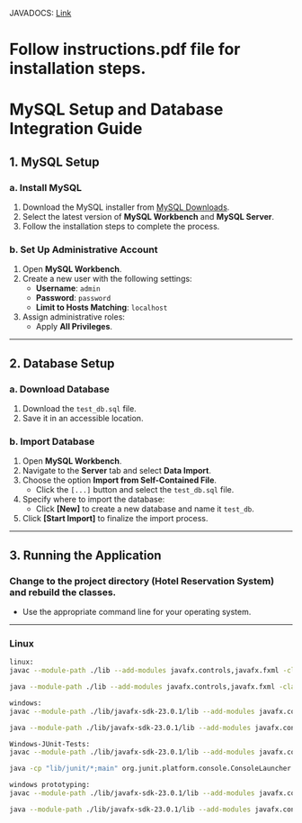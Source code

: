 <!-- ROE you are not to make changes to this git repository. use your own repository and i will pull as needed and make the changes. -->

JAVADOCS: [Link](https://rpalmon.github.io/hotelreserv-380/main/package-summary.html)

# Follow instructions.pdf file for installation steps.

# MySQL Setup and Database Integration Guide

## 1. MySQL Setup

### a. Install MySQL
1. Download the MySQL installer from [MySQL Downloads](https://dev.mysql.com/downloads/installer/).
2. Select the latest version of **MySQL Workbench** and **MySQL Server**.
3. Follow the installation steps to complete the process.

### b. Set Up Administrative Account
1. Open **MySQL Workbench**.
2. Create a new user with the following settings:
   - **Username**: `admin`
   - **Password**: `password`
   - **Limit to Hosts Matching**: `localhost`
3. Assign administrative roles:
   - Apply **All Privileges**.

---

## 2. Database Setup

### a. Download Database
1. Download the `test_db.sql` file.
2. Save it in an accessible location.

### b. Import Database
1. Open **MySQL Workbench**.
2. Navigate to the **Server** tab and select **Data Import**.
3. Choose the option **Import from Self-Contained File**.
   - Click the `[...]` button and select the `test_db.sql` file.
4. Specify where to import the database:
   - Click **[New]** to create a new database and name it `test_db`.
5. Click **[Start Import]** to finalize the import process.

---

## 3. Running the Application

### Change to the project directory (Hotel Reservation System) and rebuild the classes.  
- Use the appropriate command line for your operating system.

---

### Linux
```bash
linux:
javac --module-path ./lib --add-modules javafx.controls,javafx.fxml -classpath .:linux-mysql-connector/mysql-connector-java-9.1.0.jar main/*.java

java --module-path ./lib --add-modules javafx.controls,javafx.fxml -classpath .:linux-mysql-connector/mysql-connector-java-9.1.0.jar main.Main

windows:
javac --module-path ./lib/javafx-sdk-23.0.1/lib --add-modules javafx.controls,javafx.fxml -classpath .;window-mysql-connector/* main/*.java

java --module-path ./lib/javafx-sdk-23.0.1/lib --add-modules javafx.controls,javafx.fxml -classpath .;window-mysql-connector/* main.Main

Windows-JUnit-Tests:
javac --module-path ./lib/javafx-sdk-23.0.1/lib --add-modules javafx.controls,javafx.fxml -cp ".;lib/junit/*;main/*;window-mysql-connector/*" -d bin main/*.java

java -cp "lib/junit/*;main" org.junit.platform.console.ConsoleLauncher --scan-class-path

windows prototyping:
javac --module-path ./lib/javafx-sdk-23.0.1/lib --add-modules javafx.controls,javafx.fxml -classpath .;window-mysql-connector/* main/*.java

java --module-path ./lib/javafx-sdk-23.0.1/lib --add-modules javafx.controls,javafx.fxml -classpath .;window-mysql-connector/* main.HotelSystem